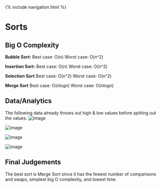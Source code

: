 {% include navigation.html %}

# Sorts 

## Big O Complexity
**Bubble Sort:**
Best case: O(n)
Worst case: O(n^2)

**Insertion Sort:**
Best case: O(n)
Worst case: O(n^2)

**Selection Sort**
Best case: O(n^2)
Worst case: O(n^2)

**Merge Sort**
Best case: O(nlogn)
Worst case: O(nlogn)

## Data/Analytics 
The following data already throws out high & low values before spitting out the values.
![image](https://user-images.githubusercontent.com/89210546/161578291-0cc25bae-b181-4ae7-819f-85cefee3a34b.png)

![image](https://user-images.githubusercontent.com/89210546/161578326-b6003d99-15f5-45d9-9d54-6afe7c6e072a.png)

![image](https://user-images.githubusercontent.com/89210546/161578340-a15acfaa-9d51-4b6d-b683-1eeb7e4eb98a.png)

![image](https://user-images.githubusercontent.com/89210546/161578354-1ddd6075-3082-499e-8cb7-8967aabb45c7.png)

## Final Judgements
The best sort is Merge Sort since it has the fewest number of comparisons and swaps, simplest big O complexity, and lowest time.  

